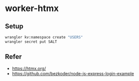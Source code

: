 # worker-htmx

## Setup

```sh
wrangler kv:namespace create "USERS"
wrangler secret put SALT
```

## Refer

-   https://htmx.org/
-   https://github.com/bezkoder/node-js-express-login-example
